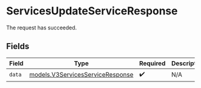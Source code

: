 # ServicesUpdateServiceResponse

The request has succeeded.


## Fields

| Field                                                                      | Type                                                                       | Required                                                                   | Description                                                                |
| -------------------------------------------------------------------------- | -------------------------------------------------------------------------- | -------------------------------------------------------------------------- | -------------------------------------------------------------------------- |
| `data`                                                                     | [models.V3ServicesServiceResponse](../models/v3servicesserviceresponse.md) | :heavy_check_mark:                                                         | N/A                                                                        |